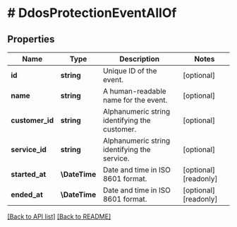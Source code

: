 # # DdosProtectionEventAllOf

## Properties

Name | Type | Description | Notes
------------ | ------------- | ------------- | -------------
**id** | **string** | Unique ID of the event. | [optional] 
**name** | **string** | A human-readable name for the event. | [optional] 
**customer_id** | **string** | Alphanumeric string identifying the customer. | [optional] 
**service_id** | **string** | Alphanumeric string identifying the service. | [optional] 
**started_at** | **\DateTime** | Date and time in ISO 8601 format. | [optional] [readonly] 
**ended_at** | **\DateTime** | Date and time in ISO 8601 format. | [optional] [readonly] 


[[Back to API list]](../../README.md#endpoints) [[Back to README]](../../README.md)

